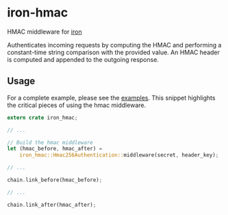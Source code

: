iron-hmac
=========

HMAC middleware for [iron][]

Authenticates incoming requests by computing the HMAC and performing a
constant-time string comparison with the provided value. An HMAC header is
computed and appended to the outgoing response.

## Usage

For a complete example, please see the [examples][]. This snippet highlights the
critical pieces of using the hmac middleware.

```rust
extern crate iron_hmac;

// ...

// Build the hmac middleware
let (hmac_before, hmac_after) =
    iron_hmac::Hmac256Authentication::middleware(secret, header_key);

// ...

chain.link_before(hmac_before);

// ...

chain.link_after(hmac_after);
```

[iron]: https://github.com/iron/iron/
[examples]: tree/master/examples
